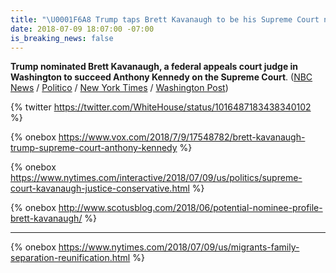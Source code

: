 ```yaml
---
title: "\U0001F6A8 Trump taps Brett Kavanaugh to be his Supreme Court nominee"
date: 2018-07-09 18:07:00 -07:00
is_breaking_news: false
---
```


**Trump nominated Brett Kavanaugh, a federal appeals court judge in Washington to succeed Anthony Kennedy on the Supreme Court**. ([NBC News](https://www.nbcnews.com/politics/supreme-court/trump-taps-federal-appeals-court-judge-brett-kavanaugh-supreme-court-n889921) / [Politico](https://www.politico.com/story/2018/07/09/trumps-supreme-court-pick-thomas-hardiman-and-brett-kavanaugh-702297) / [New York Times](https://www.nytimes.com/2018/07/09/us/politics/brett-kavanaugh-supreme-court.html) / [Washington Post](https://www.washingtonpost.com/politics/trump-supreme-court-pick/2018/07/09/afa8ae36-83a0-11e8-8f6c-46cb43e3f306_story.html))

{%  twitter https://twitter.com/WhiteHouse/status/1016487183438340102 %} 

{% onebox https://www.vox.com/2018/7/9/17548782/brett-kavanaugh-trump-supreme-court-anthony-kennedy %}

{% onebox https://www.nytimes.com/interactive/2018/07/09/us/politics/supreme-court-kavanaugh-justice-conservative.html %}

{% onebox http://www.scotusblog.com/2018/06/potential-nominee-profile-brett-kavanaugh/ %}

---

{% onebox https://www.nytimes.com/2018/07/09/us/migrants-family-separation-reunification.html %}